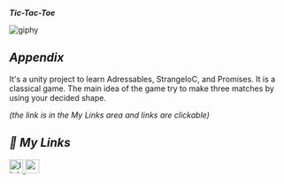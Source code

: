 ***Tic-Tac-Toe***


![giphy](https://github.com/enginc4n/Tic-Tac-Toe/assets/76838257/1b21d2d7-719f-4868-b4ac-32debd08b9a9)


## ***Appendix***

 It's a unity project to learn Adressables, StrangeIoC, and Promises. It is a classical game. The main idea of the game try to make three matches by using your decided shape.

 *(the link is in the My Links area and links are clickable)*



## ***🔗 My Links***

<a href="https://linkedin.com/in/enginc4n" target="_blank">
<img src=https://img.shields.io/badge/linkedin-%231E77B5.svg?&style=for-the-badge&logo=linkedin&logoColor=white alt=linkedin style="margin-bottom: 5px;"height="25" />
<a href="https://enginc4n.itch.io/" target="_blank">
<img src=https://img.shields.io/badge/itchio-enginc4n-critical?logo=Itch.io height="25">
